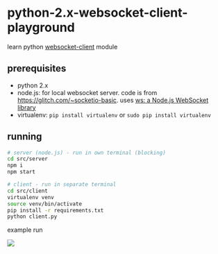 # python-2.x-websocket-client-playground

learn python [websocket-client](https://github.com/websocket-client/websocket-client) module

## prerequisites

- python 2.x
- node.js: for local websocket server. code is from https://glitch.com/~socketio-basic.  uses [ws: a Node.js WebSocket library](https://github.com/websockets/ws)
- virtualenv: `pip install virtualenv` or `sudo pip install virtualenv`

## running

```sh
# server (node.js) - run in own terminal (blocking)
cd src/server
npm i
npm start

# client - run in separate terminal
cd src/client
virtualenv venv
source venv/bin/activate
pip install -r requirements.txt
python client.py
```

example run

![](https://www.evernote.com/l/AAFaIvf7mthMmJO0Q4o62USTYJES2wvIXCsB/image.png)